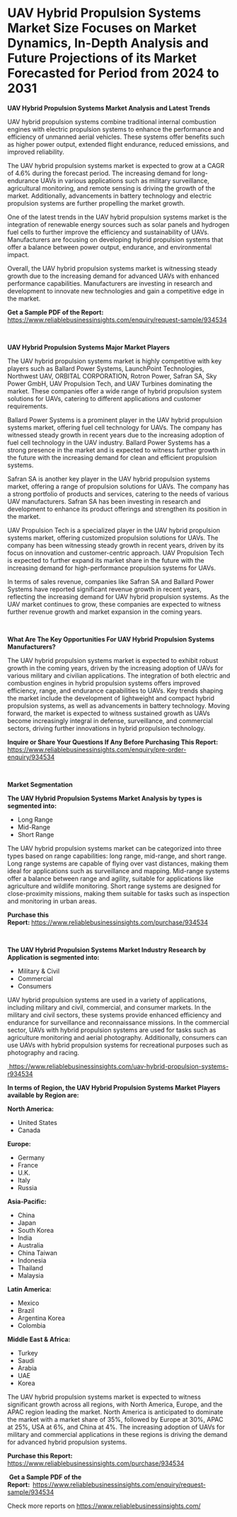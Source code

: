 <p><h1>UAV Hybrid Propulsion Systems Market Size Focuses on Market Dynamics, In-Depth Analysis and Future Projections of its Market Forecasted for Period from 2024 to 2031</h1></p><p><strong>UAV Hybrid Propulsion Systems Market Analysis and Latest Trends</strong></p>
<p><p>UAV hybrid propulsion systems combine traditional internal combustion engines with electric propulsion systems to enhance the performance and efficiency of unmanned aerial vehicles. These systems offer benefits such as higher power output, extended flight endurance, reduced emissions, and improved reliability.</p><p>The UAV hybrid propulsion systems market is expected to grow at a CAGR of 4.6% during the forecast period. The increasing demand for long-endurance UAVs in various applications such as military surveillance, agricultural monitoring, and remote sensing is driving the growth of the market. Additionally, advancements in battery technology and electric propulsion systems are further propelling the market growth.</p><p>One of the latest trends in the UAV hybrid propulsion systems market is the integration of renewable energy sources such as solar panels and hydrogen fuel cells to further improve the efficiency and sustainability of UAVs. Manufacturers are focusing on developing hybrid propulsion systems that offer a balance between power output, endurance, and environmental impact.</p><p>Overall, the UAV hybrid propulsion systems market is witnessing steady growth due to the increasing demand for advanced UAVs with enhanced performance capabilities. Manufacturers are investing in research and development to innovate new technologies and gain a competitive edge in the market.</p></p>
<p><strong>Get a Sample PDF of the Report:&nbsp;</strong> <a href="https://www.reliablebusinessinsights.com/enquiry/request-sample/934534">https://www.reliablebusinessinsights.com/enquiry/request-sample/934534</a></p>
<p>&nbsp;</p>
<p><strong>UAV Hybrid Propulsion Systems Major Market Players</strong></p>
<p><p>The UAV hybrid propulsion systems market is highly competitive with key players such as Ballard Power Systems, LaunchPoint Technologies, Northwest UAV, ORBITAL CORPORATION, Rotron Power, Safran SA, Sky Power GmbH, UAV Propulsion Tech, and UAV Turbines dominating the market. These companies offer a wide range of hybrid propulsion system solutions for UAVs, catering to different applications and customer requirements.</p><p>Ballard Power Systems is a prominent player in the UAV hybrid propulsion systems market, offering fuel cell technology for UAVs. The company has witnessed steady growth in recent years due to the increasing adoption of fuel cell technology in the UAV industry. Ballard Power Systems has a strong presence in the market and is expected to witness further growth in the future with the increasing demand for clean and efficient propulsion systems.</p><p>Safran SA is another key player in the UAV hybrid propulsion systems market, offering a range of propulsion solutions for UAVs. The company has a strong portfolio of products and services, catering to the needs of various UAV manufacturers. Safran SA has been investing in research and development to enhance its product offerings and strengthen its position in the market.</p><p>UAV Propulsion Tech is a specialized player in the UAV hybrid propulsion systems market, offering customized propulsion solutions for UAVs. The company has been witnessing steady growth in recent years, driven by its focus on innovation and customer-centric approach. UAV Propulsion Tech is expected to further expand its market share in the future with the increasing demand for high-performance propulsion systems for UAVs.</p><p>In terms of sales revenue, companies like Safran SA and Ballard Power Systems have reported significant revenue growth in recent years, reflecting the increasing demand for UAV hybrid propulsion systems. As the UAV market continues to grow, these companies are expected to witness further revenue growth and market expansion in the coming years.</p></p>
<p>&nbsp;</p>
<p><strong>What Are The Key Opportunities For UAV Hybrid Propulsion Systems Manufacturers?</strong></p>
<p><p>The UAV hybrid propulsion systems market is expected to exhibit robust growth in the coming years, driven by the increasing adoption of UAVs for various military and civilian applications. The integration of both electric and combustion engines in hybrid propulsion systems offers improved efficiency, range, and endurance capabilities to UAVs. Key trends shaping the market include the development of lightweight and compact hybrid propulsion systems, as well as advancements in battery technology. Moving forward, the market is expected to witness sustained growth as UAVs become increasingly integral in defense, surveillance, and commercial sectors, driving further innovations in hybrid propulsion technology.</p></p>
<p><strong>Inquire or Share Your Questions If Any Before Purchasing This Report:</strong> <a href="https://www.reliablebusinessinsights.com/enquiry/pre-order-enquiry/934534">https://www.reliablebusinessinsights.com/enquiry/pre-order-enquiry/934534</a></p>
<p>&nbsp;</p>
<p><strong>Market Segmentation</strong></p>
<p><strong>The UAV Hybrid Propulsion Systems Market Analysis by types is segmented into:</strong></p>
<p><ul><li>Long Range</li><li>Mid-Range</li><li>Short Range</li></ul></p>
<p><p>The UAV hybrid propulsion systems market can be categorized into three types based on range capabilities: long range, mid-range, and short range. Long range systems are capable of flying over vast distances, making them ideal for applications such as surveillance and mapping. Mid-range systems offer a balance between range and agility, suitable for applications like agriculture and wildlife monitoring. Short range systems are designed for close-proximity missions, making them suitable for tasks such as inspection and monitoring in urban areas.</p></p>
<p><strong>Purchase this Report:&nbsp;</strong><a href="https://www.reliablebusinessinsights.com/purchase/934534">https://www.reliablebusinessinsights.com/purchase/934534</a></p>
<p>&nbsp;</p>
<p><strong>The UAV Hybrid Propulsion Systems Market Industry Research by Application is segmented into:</strong></p>
<p><ul><li>Military & Civil</li><li>Commercial</li><li>Consumers</li></ul></p>
<p><p>UAV hybrid propulsion systems are used in a variety of applications, including military and civil, commercial, and consumer markets. In the military and civil sectors, these systems provide enhanced efficiency and endurance for surveillance and reconnaissance missions. In the commercial sector, UAVs with hybrid propulsion systems are used for tasks such as agriculture monitoring and aerial photography. Additionally, consumers can use UAVs with hybrid propulsion systems for recreational purposes such as photography and racing.</p></p>
<p><a href="https://www.reliablebusinessinsights.com/uav-hybrid-propulsion-systems-r934534">&nbsp;https://www.reliablebusinessinsights.com/uav-hybrid-propulsion-systems-r934534</a></p>
<p><strong>In terms of Region, the UAV Hybrid Propulsion Systems Market Players available by Region are:</strong></p>
<p>
    <p> <strong> North America: </strong>
        <ul>
            <li>United States</li>
            <li>Canada</li>
        </ul>
        </p> 
    <p> <strong> Europe: </strong>
        <ul>
            <li>Germany</li>
            <li>France</li>
            <li>U.K.</li>
            <li>Italy</li>
            <li>Russia</li>
        </ul>
        </p> 
    <p> <strong> Asia-Pacific: </strong>
        <ul>
            <li>China</li>
            <li>Japan</li>
            <li>South Korea</li>
            <li>India</li>
            <li>Australia</li>
            <li>China Taiwan</li>
            <li>Indonesia</li>
            <li>Thailand</li>
            <li>Malaysia</li>
        </ul>
        </p> 
    <p> <strong> Latin America: </strong>
        <ul>
            <li>Mexico</li>
            <li>Brazil</li>
            <li>Argentina Korea</li>
            <li>Colombia</li>
        </ul>
        </p> 
    <p> <strong> Middle East & Africa: </strong>
        <ul>
            <li>Turkey</li>
            <li>Saudi</li>
            <li>Arabia</li>
            <li>UAE</li>
            <li>Korea</li>
        </ul>
    </p>
    </p>
<p><p>The UAV hybrid propulsion systems market is expected to witness significant growth across all regions, with North America, Europe, and the APAC region leading the market. North America is anticipated to dominate the market with a market share of 35%, followed by Europe at 30%, APAC at 25%, USA at 6%, and China at 4%. The increasing adoption of UAVs for military and commercial applications in these regions is driving the demand for advanced hybrid propulsion systems.</p></p>
<p><strong>Purchase this Report: </strong><a href="https://www.reliablebusinessinsights.com/purchase/934534">https://www.reliablebusinessinsights.com/purchase/934534</a></p>
<p>&nbsp;<strong>Get a Sample PDF of the Report:&nbsp;&nbsp;</strong><a href="https://www.reliablebusinessinsights.com/enquiry/request-sample/934534">https://www.reliablebusinessinsights.com/enquiry/request-sample/934534</a></p>
<p><strong></strong></p>
<p>Check more reports on <a href="https://www.reliablebusinessinsights.com/">https://www.reliablebusinessinsights.com/</a></p>